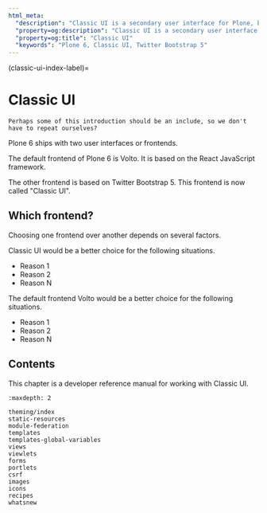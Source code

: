 ```yaml
---
html_meta:
  "description": "Classic UI is a secondary user interface for Plone, but updated to use Twitter Bootstrap 5. It is familiar to users of Plone 5."
  "property=og:description": "Classic UI is a secondary user interface for Plone, but updated to use Twitter Bootstrap 5. It is familiar to users of Plone 5."
  "property=og:title": "Classic UI"
  "keywords": "Plone 6, Classic UI, Twitter Bootstrap 5"
---
```


(classic-ui-index-label)=

# Classic UI

```{todo}
Perhaps some of this introduction should be an include, so we don't have to repeat ourselves?
```

Plone 6 ships with two user interfaces or frontends.

The default frontend of Plone 6 is Volto.
It is based on the React JavaScript framework.

The other frontend is based on Twitter Bootstrap 5.
This frontend is now called "Classic UI".


## Which frontend?

Choosing one frontend over another depends on several factors.

Classic UI would be a better choice for the following situations.

-   Reason 1
-   Reason 2
-   Reason N

The default frontend Volto would be a better choice for the following situations.

-   Reason 1
-   Reason 2
-   Reason N


## Contents

This chapter is a developer reference manual for working with Classic UI.

```{toctree}
:maxdepth: 2

theming/index
static-resources
module-federation
templates
templates-global-variables
views
viewlets
forms
portlets
csrf
images
icons
recipes
whatsnew
```

